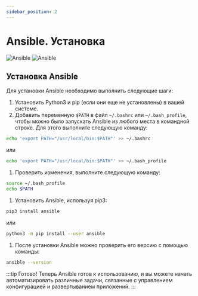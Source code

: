 ```yaml
---
sidebar_position: 2
---
```


# Ansible. Установка

![Ansible](https://img.shields.io/badge/ansible-%231A1918.svg?style=for-the-badge&logo=ansible&color=red&logoColor=white#gh-light-mode-only)
![Ansible](https://img.shields.io/badge/ansible-%231A1918.svg?style=for-the-badge&logo=ansible&color=red&logoColor=white#gh-dark-mode-only)

## Установка Ansible

Для установки Ansible необходимо выполнить следующие шаги:

1. Установить Python3 и pip (если они еще не установлены) в вашей системе.
2. Добавить переменную `$PATH` в файл `~/.bashrc` или `~/.bash_profile`, чтобы можно было запускать Ansible из любого места в командной строке. Для этого выполните следующую команду:

```bash
echo 'export PATH="/usr/local/bin:$PATH"' >> ~/.bashrc
```

или

```bash
echo 'export PATH="/usr/local/bin:$PATH"' >> ~/.bash_profile
```

1. Проверить изменения, выполните следующую команду:

```bash
source ~/.bash_profile
echo $PATH
```

1. Установить Ansible, используя pip3:

```bash
pip3 install ansible
```

или

```bash
python3 -m pip install --user ansible
```

1. После установки Ansible можно проверить его версию с помощью команды:

```bash
ansible --version
```
:::tip Готово!
Теперь Ansible готов к использованию, и вы можете начать автоматизировать различные задачи, связанные с управлением конфигурацией и развертыванием приложений.
:::